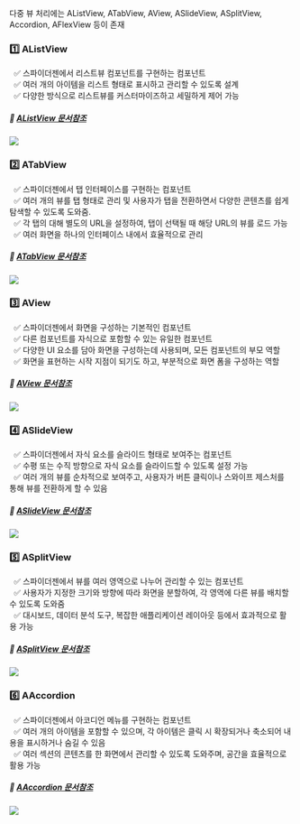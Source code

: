 다중 뷰 처리에는 AListView, ATabView, AView, ASlideView, ASplitView, Accordion, AFlexView 등이 존재

### 1️⃣ AListView 

&nbsp;&nbsp;✅ 스파이더젠에서 리스트뷰 컴포넌트를 구현하는 컴포넌트<br/>
&nbsp;&nbsp;✅ 여러 개의 아이템을 리스트 형태로 표시하고 관리할 수 있도록 설계<br/>
&nbsp;&nbsp;✅ 다양한 방식으로 리스트뷰를 커스터마이즈하고 세밀하게 제어 가능

##### 📂 [AListView 문서참조](https://wikidocs.net/24833)

![](https://wikidocs.net/images/page/276113/board_res.png)


### 2️⃣ ATabView 

&nbsp;&nbsp;✅ 스파이더젠에서 탭 인터페이스를 구현하는 컴포넌트<br/>
&nbsp;&nbsp;✅ 여러 개의 뷰를 탭 형태로 관리 및 사용자가 탭을 전환하면서 다양한 콘텐츠를 쉽게 탐색할 수 있도록 도와줌.<br/>
&nbsp;&nbsp;✅ 각 탭의 대해 별도의 URL을 설정하여, 탭이 선택될 때 해당 URL의 뷰를 로드 가능<br/>
&nbsp;&nbsp;✅ 여러 화면을 하나의 인터페이스 내에서 효율적으로 관리

##### 📂 [ATabView 문서참조](https://wikidocs.net/24836)

![](https://wikidocs.net/images/page/276114/tabView.png)

### 3️⃣ AView

&nbsp;&nbsp;✅ 스파이더젠에서 화면을 구성하는 기본적인 컴포넌트<br/>
&nbsp;&nbsp;✅ 다른 컴포넌트를 자식으로 포함할 수 있는 유일한 컴포넌트<br/>
&nbsp;&nbsp;✅ 다양한 UI 요소를 담아 화면을 구성하는데 사용되며, 모든 컴포넌트의 부모 역할<br/>
&nbsp;&nbsp;✅ 화면을 표현하는 시작 지점이 되기도 하고, 부분적으로 화면 폼을 구성하는 역할

##### 📂 [AView 문서참조](https://wikidocs.net/24827)

![](https://wikidocs.net/images/page/276114/Aview.png)

### 4️⃣ ASlideView

&nbsp;&nbsp;✅ 스파이더젠에서 자식 요소를 슬라이드 형태로 보여주는 컴포넌트<br/>
&nbsp;&nbsp;✅ 수평 또는 수직 방향으로 자식 요소를 슬라이드할 수 있도록 설정 가능<br/>
&nbsp;&nbsp;✅ 여러 개의 뷰를 순차적으로 보여주고, 사용자가 버튼 클릭이나 스와이프 제스처를 통해 뷰를 전환하게 할 수 있음

##### 📂 [ASlideView 문서참조](https://wikidocs.net/276271)

![](https://wikidocs.net/images/page/276114/SlideView.png)

### 5️⃣ ASplitView

&nbsp;&nbsp;✅ 스파이더젠에서 뷰를 여러 영역으로 나누어 관리할 수 있는 컴포넌트<br/>
&nbsp;&nbsp;✅ 사용자가 지정한 크기와 방향에 따라 화면을 분할하여, 각 영역에 다른 뷰를 배치할 수 있도록 도와줌<br/>
&nbsp;&nbsp;✅ 대시보드, 데이터 분석 도구, 복잡한 애플리케이션 레이아웃 등에서 효과적으로 활용 가능

##### 📂 [ASplitView 문서참조](https://wikidocs.net/24877)

![](https://wikidocs.net/images/page/276114/splitview2.png)
 
### 6️⃣ AAccordion

&nbsp;&nbsp;✅ 스파이더젠에서 아코디언 메뉴를 구현하는 컴포넌트<br/>
&nbsp;&nbsp;✅ 여러 개의 아이템을 포함할 수 있으며, 각 아이템은 클릭 시 확장되거나 축소되어 내용을 표시하거나 숨길 수 있음<br/>
&nbsp;&nbsp;✅ 여러 섹션의 콘텐츠를 한 화면에서 관리할 수 있도록 도와주며, 공간을 효율적으로 활용 가능

##### 📂 [AAccordion 문서참조](https://wikidocs.net/274090)

![](https://wikidocs.net/images/page/276114/AAccordion.png)